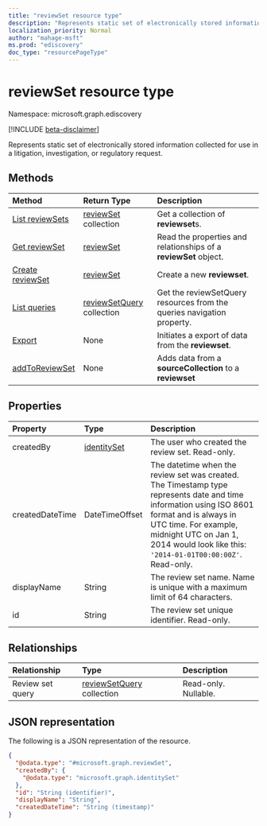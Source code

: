```yaml
---
title: "reviewSet resource type"
description: "Represents static set of electronically stored information collected for use in a litigation, investigation, or regulatory request."
localization_priority: Normal
author: "mahage-msft"
ms.prod: "ediscovery"
doc_type: "resourcePageType"
---
```


# reviewSet resource type

Namespace: microsoft.graph.ediscovery

[!INCLUDE [beta-disclaimer](../../includes/beta-disclaimer.md)]

Represents static set of electronically stored information collected for use in a litigation, investigation, or regulatory request.

## Methods

| Method       | Return Type | Description |
|:-------------|:------------|:------------|
| [List reviewSets](../api/ediscovery-case-list-reviewsets.md) | [reviewSet](../resources/ediscovery-reviewset.md) collection | Get a collection of **reviewset**s. |
| [Get reviewSet](../api/ediscovery-reviewset-get.md) | [reviewSet](../resources/ediscovery-reviewset.md) | Read the properties and relationships of a **reviewSet** object. |
| [Create reviewSet](../api/ediscovery-case-post-reviewsets.md) | [reviewSet](../resources/ediscovery-reviewset.md) | Create a new **reviewset**. |
| [List queries](../api/ediscovery-reviewsetquery-list.md)|[reviewSetQuery](../resources/ediscovery-reviewsetquery.md) collection|Get the reviewSetQuery resources from the queries navigation property.|
| [Export](../api/ediscovery-reviewset-export.md) | None | Initiates a export of data from the **reviewset**. |
| [addToReviewSet](../api/ediscovery-reviewset-addtoreviewset.md)|None|Adds data from a **sourceCollection** to a **reviewset**|

## Properties

| Property     | Type        | Description |
|:-------------|:------------|:------------|
|createdBy        | [identitySet](/graph/api/resources/identityset) | The user who created the review set. Read-only. |
|createdDateTime  |DateTimeOffset| The datetime when the review set was created. The Timestamp type represents date and time information using ISO 8601 format and is always in UTC time. For example, midnight UTC on Jan 1, 2014 would look like this: `'2014-01-01T00:00:00Z'`. Read-only. |
|displayName      |String| The review set name. Name is unique with a maximum limit of 64 characters. |
|id               |String| The review set unique identifier. Read-only. |

## Relationships

| Relationship | Type        | Description |
|:-------------|:------------|:------------|
| Review set query |[reviewSetQuery](ediscovery-reviewsetquery.md) collection| Read-only. Nullable.|

## JSON representation

The following is a JSON representation of the resource.

<!-- {
  "blockType": "resource",
  "optionalProperties": [

  ],
  "@odata.type": "microsoft.graph.reviewSet",
  "baseType": "",
  "keyProperty": "id"
}-->

```json
{
  "@odata.type": "#microsoft.graph.reviewSet",
  "createdBy": {
    "@odata.type": "microsoft.graph.identitySet"
  },
  "id": "String (identifier)",
  "displayName": "String",
  "createdDateTime": "String (timestamp)"
}
```

<!-- uuid: 16cd6b66-4b1a-43a1-adaf-3a886856ed98
2019-02-04 14:57:30 UTC -->
<!-- {
  "type": "#page.annotation",
  "description": "reviewSet resource",
  "keywords": "",
  "section": "documentation",
  "tocPath": ""
}-->
